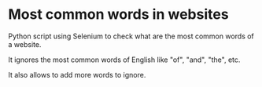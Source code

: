 # Most common words in websites
Python script using Selenium to check what are the most common words of a website. 

It ignores the most common words of English like "of", "and", "the", etc. 

It also allows to add more words to ignore.
